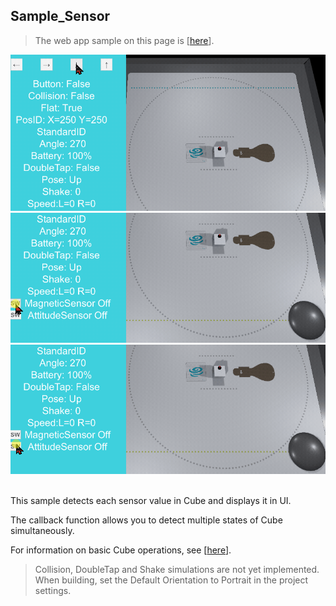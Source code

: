## Sample_Sensor

>The web app sample on this page is [[here](https://morikatron.github.io/t4u/sample/sensor2_2_0/)].

<div align="center">
<img src="/docs/res/samples/sensor1.gif">
<img src="/docs/res/samples/sensor2.gif">
<img src="/docs/res/samples/sensor3.gif">
</div>

<br>

This sample detects each sensor value in Cube and displays it in UI.

The callback function allows you to detect multiple states of Cube simultaneously.

For information on basic Cube operations, see [[here](/docs/usage_simulator.md#45-manipulating-cube-objects-cubeinteraction)].

> Collision, DoubleTap and Shake simulations are not yet implemented.<br>
> When building, set the Default Orientation to Portrait in the project settings.
